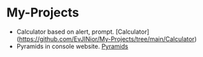 # My-Projects
- Calculator based on alert, prompt. [Calculator] (https://github.com/EvJINior/My-Projects/tree/main/Calculator)
- Pyramids in console website. [Pyramids](https://github.com/EvJINior/My-Projects/tree/main/Pyramids)
